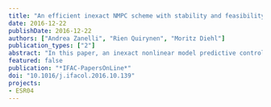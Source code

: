 ```yaml
---
title: "An efficient inexact NMPC scheme with stability and feasibility guarantees"
date: 2016-12-22
publishDate: 2016-12-22
authors: ["Andrea Zanelli", "Rien Quirynen", "Moritz Diehl"]
publication_types: ["2"]
abstract: "In this paper, an inexact nonlinear model predictive control scheme with reduced computational complexity is proposed. The presented approach exploits fixed sensitivity information precomputed offline at a reference value. This allows one to avoid the online computational effort resulting from the propagation of sensitivities and possibly the corresponding condensing routine when solving the optimal control problem with a sequential quadratic programming method. By performing a numerical simulation of the nonlinear dynamics online, feasibility of the closed-loop trajectories can be preserved in contrast to linear model predictive control schemes. Nominal stability guarantees of the approach are derived and the effectiveness of the scheme is demonstrated on a non-trivial example."
featured: false
publication: "*IFAC-PapersOnLine*"
doi: "10.1016/j.ifacol.2016.10.139"
projects:
- ESR04
---
```


